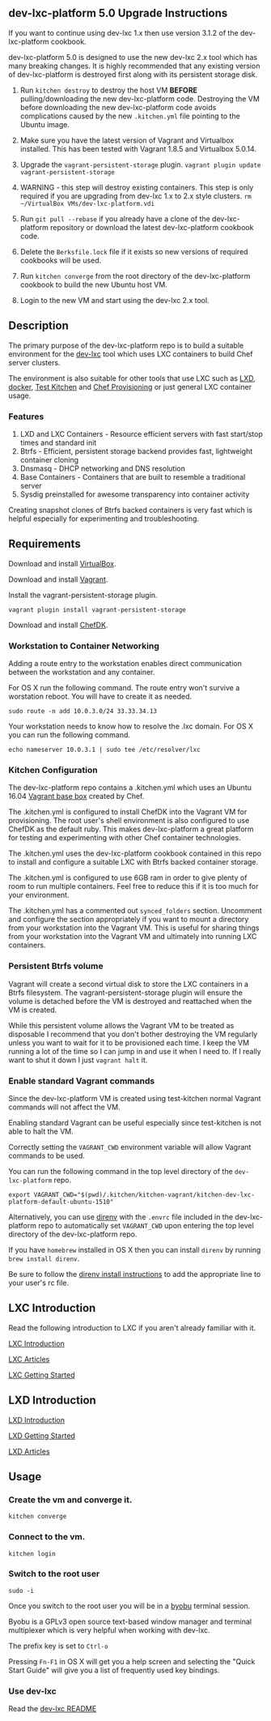 ## dev-lxc-platform 5.0 Upgrade Instructions

If you want to continue using dev-lxc 1.x then use version 3.1.2 of the dev-lxc-platform cookbook.

dev-lxc-platform 5.0 is designed to use the new dev-lxc 2.x tool which has many breaking changes.
It is highly recommended that any existing version of dev-lxc-platform is destroyed first along
with its persistent storage disk.

1. Run `kitchen destroy` to destroy the host VM **BEFORE** pulling/downloading the new dev-lxc-platform code.
   Destroying the VM before downloading the new dev-lxc-platform code avoids complications caused by the new
   `.kitchen.yml` file pointing to the Ubuntu image.

2. Make sure you have the latest version of Vagrant and Virtualbox installed. This has been tested with Vagrant 1.8.5 and Virtualbox 5.0.14.

3. Upgrade the `vagrant-persistent-storage` plugin.
   `vagrant plugin update vagrant-persistent-storage`

4. WARNING - this step will destroy existing containers. This step is only required if you are upgrading from dev-lxc 1.x to 2.x style clusters.
   `rm ~/VirtualBox VMs/dev-lxc-platform.vdi`

5. Run `git pull --rebase` if you already have a clone of the dev-lxc-platform repository or download the
   latest dev-lxc-platform cookbook code.

6. Delete the `Berksfile.lock` file if it exists so new versions of required cookbooks will be used.

7. Run `kitchen converge` from the root directory of the dev-lxc-platform cookbook to build the new
   Ubuntu host VM.

8. Login to the new VM and start using the dev-lxc 2.x tool.

## Description

The primary purpose of the dev-lxc-platform repo is to build a suitable environment for
the [dev-lxc](https://github.com/jeremiahsnapp/dev-lxc) tool which uses LXC containers
to build Chef server clusters.

The environment is also suitable for other tools that use LXC such as
[LXD](https://linuxcontainers.org/lxd/introduction/), [docker](https://www.docker.io/),
[Test Kitchen](http://kitchen.ci/) and
[Chef Provisioning](https://docs.chef.io/provisioning.html)
or just general LXC container usage.

### Features

1. LXD and LXC Containers - Resource efficient servers with fast start/stop times and standard init
2. Btrfs - Efficient, persistent storage backend provides fast, lightweight container cloning
3. Dnsmasq - DHCP networking and DNS resolution
4. Base Containers - Containers that are built to resemble a traditional server
5. Sysdig preinstalled for awesome transparency into container activity

Creating snapshot clones of Btrfs backed containers is very fast which is helpful
especially for experimenting and troubleshooting.

## Requirements

Download and install [VirtualBox](https://www.virtualbox.org/wiki/Downloads).

Download and install [Vagrant](https://www.vagrantup.com/downloads.html).

Install the vagrant-persistent-storage plugin.

```
vagrant plugin install vagrant-persistent-storage
```

Download and install [ChefDK](http://downloads.chef.io/chef-dk/).

### Workstation to Container Networking

Adding a route entry to the workstation enables direct communication between
the workstation and any container.

For OS X run the following command.
The route entry won't survive a worstation reboot. You will have to create it as needed.

    sudo route -n add 10.0.3.0/24 33.33.34.13

Your workstation needs to know how to resolve the .lxc domain.
For OS X you can run the following command.

    echo nameserver 10.0.3.1 | sudo tee /etc/resolver/lxc

### Kitchen Configuration

The dev-lxc-platform repo contains a .kitchen.yml which uses an Ubuntu 16.04
[Vagrant base box](https://github.com/opscode/bento) created by Chef.

The .kitchen.yml is configured to install ChefDK into the Vagrant VM for provisioning.
The root user's shell environment is also configured to use ChefDK as the default ruby.
This makes dev-lxc-platform a great platform for testing and experimenting with other
Chef container technologies.

The .kitchen.yml uses the dev-lxc-platform cookbook contained in this repo to install
and configure a suitable LXC with Btrfs backed container storage.

The .kitchen.yml is configured to use 6GB ram in order to give plenty of room to run
multiple containers. Feel free to reduce this if it is too much for your environment.

The .kitchen.yml has a commented out `synced_folders` section.
Uncomment and configure the section appropriately if you want to mount a directory from
your workstation into the Vagrant VM. This is useful for sharing things from your workstation
into the Vagrant VM and ultimately into running LXC containers.

### Persistent Btrfs volume

Vagrant will create a second virtual disk to store the LXC containers in a Btrfs filesystem.
The vagrant-persistent-storage plugin will ensure the volume is detached before the VM is
destroyed and reattached when the VM is created.

While this persistent volume allows the Vagrant VM to be treated as disposable I recommend
that you don't bother destroying the VM regularly unless you want to wait for it to be
provisioned each time.  I keep the VM running a lot of the time so I can jump in
and use it when I need to.  If I really want to shut it down I just `vagrant halt` it.

### Enable standard Vagrant commands

Since the dev-lxc-platform VM is created using test-kitchen normal Vagrant commands will not
affect the VM.

Enabling standard Vagrant can be useful especially since test-kitchen is not able to halt the VM.

Correctly setting the `VAGRANT_CWD` environment variable will allow Vagrant commands to be used.

You can run the following command in the top level directory of the `dev-lxc-platform` repo.

```
export VAGRANT_CWD="$(pwd)/.kitchen/kitchen-vagrant/kitchen-dev-lxc-platform-default-ubuntu-1510"
```

Alternatively, you can use [direnv](http://direnv.net/) with the `.envrc` file included in the
dev-lxc-platform repo to automatically set `VAGRANT_CWD` upon entering the top level directory
of the dev-lxc-platform repo.

If you have `homebrew` installed in OS X then you can install `direnv` by running `brew install direnv`.

Be sure to follow the [direnv install instructions](http://direnv.net/) to add the appropriate line
to your user's <shell>rc file.

## LXC Introduction

Read the following introduction to LXC if you aren't already familiar with it.

[LXC Introduction](https://linuxcontainers.org/lxc/introduction/)

[LXC Articles](https://linuxcontainers.org/lxc/articles/)

[LXC Getting Started](https://linuxcontainers.org/lxc/getting-started/)

## LXD Introduction

[LXD Introduction](https://linuxcontainers.org/lxd/introduction/)

[LXD Getting Started](https://linuxcontainers.org/lxd/getting-started-cli/)

[LXD Articles](https://linuxcontainers.org/lxd/articles/)

## Usage

### Create the vm and converge it.

    kitchen converge

### Connect to the vm.

    kitchen login

### Switch to the root user

```
sudo -i
```

Once you switch to the root user you will be in a [byobu](http://byobu.co/) terminal session.

Byobu is a GPLv3 open source text-based window manager and terminal multiplexer which is very helpful
when working with dev-lxc.

The prefix key is set to `Ctrl-o`

Pressing `Fn-F1` in OS X will get you a help screen and selecting the "Quick Start Guide"
will give you a list of frequently used key bindings.

### Use dev-lxc

Read the [dev-lxc README](https://github.com/jeremiahsnapp/dev-lxc)
